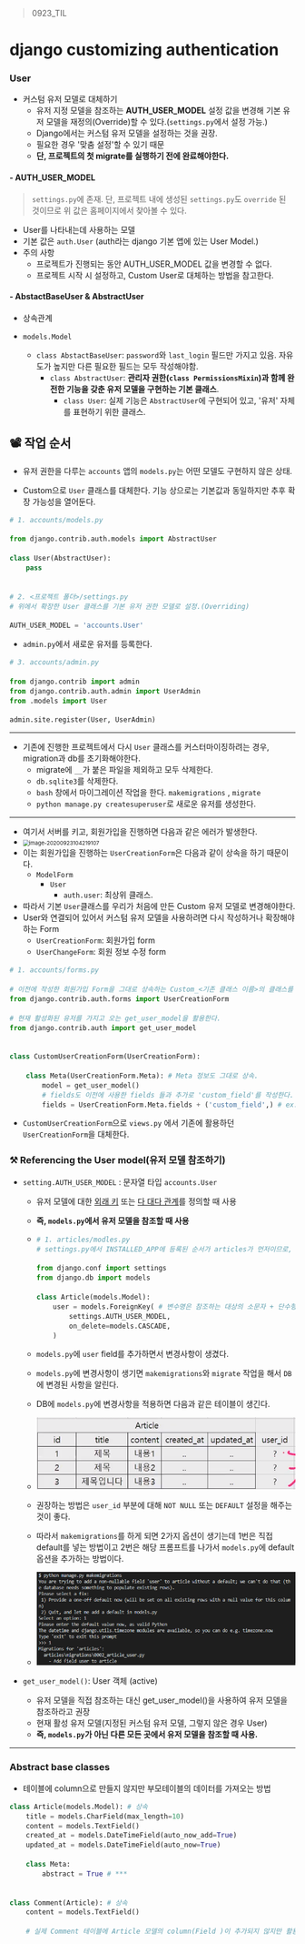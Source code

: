 > 0923_TIL



# django customizing authentication





### User

- 커스텀 유저 모델로 대체하기
  - 유저 지정 모델을 참조하는 **AUTH_USER_MODEL** 설정 값을 변경해 기본 유저 모델을 재정의(Override)할 수 있다.(`settings.py`에서 설정 가능.)
  - Django에서는 커스텀 유저 모델을 설정하는 것을 권장.
  - 필요한 경우 '맞춤 설정'할 수 있기 때문
  - **단, 프로젝트의 첫 migrate를 실행하기 전에 완료해야한다.**





#### - AUTH_USER_MODEL

> `settings.py`에 존재. 단, 프로젝트 내에 생성된 `settings.py`도 `override` 된 것이므로 위 값은 홈페이지에서 찾아볼 수 있다.

- User를 나타내는데 사용하는 모델
- 기본 값은 `auth.User` (auth라는 django 기본 앱에 있는 User Model.)
- 주의 사항
  - 프로젝트가 진행되는 동안 AUTH_USER_MODEL 값을 변경할 수 없다.
  - 프로젝트 시작 시 설정하고, Custom User로 대체하는 방법을 참고한다.



#### - AbstactBaseUser & AbstractUser

- 상속관계

- `models.Model`
  - `class AbstactBaseUser`: `password`와 `last_login` 필드만 가지고 있음. 자유도가 높지만 다른 필요한 필드는 모두 작성해야함.
    - `class AbstractUser`: **관리자 권한(`class PermissionsMixin`)과 함께 완전한 기능을 갖춘 유저 모델을 구현하는 기본 클래스**.
      - `class User`: 실제 기능은 `AbstractUser`에 구현되어 있고, '유저' 자체를 표현하기 위한 클래스.





## :film_projector: 작업 순서



- 유저 권한을 다루는 `accounts` 앱의 `models.py`는 어떤 모델도 구현하지 않은 상태.

- Custom으로 `User` 클래스를 대체한다. 기능 상으로는 기본값과 동일하지만 추후 확장 가능성을 열어둔다.

```python
# 1. accounts/models.py

from django.contrib.auth.models import AbstractUser

class User(AbstractUser):
    pass


# 2. <프로젝트 폴더>/settings.py
# 위에서 확장한 User 클래스를 기본 유저 권한 모델로 설정.(Overriding)

AUTH_USER_MODEL = 'accounts.User'
```



- `admin.py`에서 새로운 유저를 등록한다.

```python
# 3. accounts/admin.py

from django.contrib import admin
from django.contrib.auth.admin import UserAdmin
from .models import User

admin.site.register(User, UserAdmin)
```



---

- 기존에 진행한 프로젝트에서 다시 `User` 클래스를 커스터마이징하려는 경우, migration과 db를 초기화해야한다.
  - migrate에 `__`가 붙은 파일을 제외하고 모두 삭제한다.
  - `db.sqlite3`를 삭제한다.
  - `bash` 창에서 마이그레이션 작업을 한다. `makemigrations` , `migrate`
  - `python manage.py createsuperuser`로 새로운 유저를 생성한다.



---

- 여기서 서버를 키고, 회원가입을 진행하면 다음과 같은 에러가 발생한다.
- <img src="C:%5CUsers%5CYu%20JinWoo%5CAppData%5CRoaming%5CTypora%5Ctypora-user-images%5Cimage-20200923104219107.png" alt="image-20200923104219107" style="zoom:67%;" />
- 이는 회원가입을 진행하는 `UserCreationForm`은 다음과 같이 상속을 하기 때문이다.
  - `ModelForm`
    - `User`
      - `auth.user`: 최상위 클래스.
- 따라서 기본 `User`클래스를 우리가 처음에 만든 Custom 유저 모델로 변경해야한다.
- User와 연결되어 있어서 커스텀 유저 모델을 사용하려면 다시 작성하거나 확장해야하는 Form
  - `UserCreationForm`: 회원가입 form
  - `UserChangeForm`: 회원 정보 수정 form



```python
# 1. accounts/forms.py

# 이전에 작성한 회원가입 Form을 그대로 상속하는 Custom_<기존 클래스 이름>의 클래스를 생성한다.
from django.contrib.auth.forms import UserCreationForm

# 현재 활성화된 유저를 가지고 오는 get_user_model을 활용한다.
from django.contrib.auth import get_user_model


class CustomUserCreationForm(UserCreationForm):

    class Meta(UserCreationForm.Meta): # Meta 정보도 그대로 상속.
        model = get_user_model()
        # fields도 이전에 사용한 fields 들과 추가로 'custom_field'를 작성한다.
        fields = UserCreationForm.Meta.fields + ('custom_field',) # ex: ('email', )
```

- `CustomUserCreationForm`으로 `views.py` 에서 기존에 활용하던 `UserCreationForm`을 대체한다.







### :hammer_and_pick: Referencing the User model(유저 모델 참조하기)

- `setting.AUTH_USER_MODEL` : 문자열 타입 `accounts.User`

  - 유저 모델에 대한 <u>외래 키</u> 또는 <u>다 대다 관계</u>를 정의할 때 사용

  - **즉, `models.py`에서 유저 모델을 참조할 때 사용**

  - ```python
    # 1. articles/modles.py
    # settings.py에서 INSTALLED_APP에 등록된 순서가 articles가 먼저이므로, articles가 모두 실행된 후에 accounts가 실행된다. 따라서 get_user_model()을 사용하면 실행 순서에 의해 에러가 발생한다.
    
    from django.conf import settings
    from django.db import models
    
    class Article(models.Model):
        user = models.ForeignKey( # 변수명은 참조하는 대상의 소문자 + 단수형.
            settings.AUTH_USER_MODEL,
            on_delete=models.CASCADE,
        )
    ```

  

  - `models.py`에 `user` field를 추가하면서 변경사항이 생겼다.

  - `models.py`에 변경사항이 생기면 `makemigrations`와 `migrate` 작업을 해서 `DB`에 변경된 사항을 알린다.
  - DB에 `models.py`에 변경사항을 적용하면 다음과 같은 테이블이 생긴다.
  - <img src="0923_TIL_User%20Authentication.assets/image-20200923113117246.png" alt="image-20200923113117246" style="zoom:80%;" />
  - 권장하는 방법은 `user_id` 부분에 대해 `NOT NULL` 또는 `DEFAULT` 설정을 해주는 것이 좋다.
  - 따라서 `makemigrations`를 하게 되면 2가지 옵션이 생기는데 1번은 직접 default를 넣는 방법이고 2번은 해당 프롬프트를 나가서 `models.py`에 default 옵션을 추가하는 방법이다.
  - ![image-20200923113436531](0923_TIL_User%20Authentication.assets/image-20200923113436531.png)

- `get_user_model()`: User 객체 (active)

  - 유저 모델을 직접 참조하는 대신 get_user_model()을 사용하여 유저 모델을 참조하라고 권장
  - 현재 활성 유저 모델(지정된 커스텀 유저 모델, 그렇지 않은 경우 User)
  - **즉, `models.py`가 아닌 다른 모든 곳에서 유저 모델을 참조할 때 사용.**



---



### Abstract base classes

- 테이블에 column으로 만들지 않지만 부모테이블의 데이터를 가져오는 방법

```python
class Article(models.Model): # 상속
    title = models.CharField(max_length=10)
    content = models.TextField()
    created_at = models.DateTimeField(auto_now_add=True)
    updated_at = models.DateTimeField(auto_now=True)
    
    class Meta:
        abstract = True # ***


class Comment(Article): # 상속
    content = models.TextField()
    
    # 실제 Comment 테이블에 Article 모델의 column(Field )이 추가되지 않지만 활용할 수는 있다.
```

